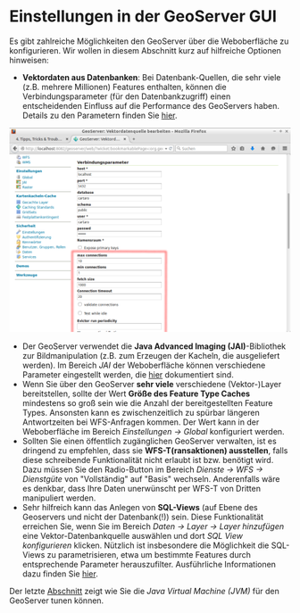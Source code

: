 Einstellungen in der GeoServer GUI
==================================

Es gibt zahlreiche Möglichkeiten den GeoServer über die Weboberfläche zu
konfigurieren. Wir wollen in diesem Abschnitt kurz auf hilfreiche Optionen hinweisen:

* **Vektordaten aus Datenbanken**: Bei Datenbank-Quellen, die sehr viele (z.B.
  mehrere Millionen) Features enthalten, können die Verbindungsparameter (für
  den Datenbankzugriff) einen entscheidenden Einfluss auf die Performance des
  GeoServers haben. Details zu den Parametern finden Sie [hier](http://docs.geoserver.org/stable/en/user/data/database/connection-pooling.html).

![Verbindungs-Einstellungen (PostGIS) bei Vektordatenspeicher](../assets/db_connections.png)

* Der GeoServer verwendet die **Java Advanced Imaging (JAI)**-Bibliothek zur
  Bildmanipulation (z.B. zum Erzeugen der Kacheln, die ausgeliefert werden). Im
  Bereich *JAI* der Weboberfläche können verschiedene Parameter eingestellt werden,
  die [hier](http://docs.geoserver.org/stable/en/user/webadmin/server/JAI.html)
  dokumentiert sind.
* Wenn Sie über den GeoServer **sehr viele** verschiedene (Vektor-)Layer bereitstellen,
  sollte der Wert **Größe des Feature Type Caches** mindestens so groß sein wie
  die Anzahl der bereitgestellten Feature Types. Ansonsten kann es zwischenzeitlich
  zu spürbar längeren Antwortzeiten bei WFS-Anfragen kommen. Der Wert kann in
  der Weboberfläche im Bereich *Einstellungen -\> Global* konfiguriert werden.
* Sollten Sie einen öffentlich zugänglichen GeoServer verwalten, ist es dringend
  zu empfehlen, dass sie **WFS-T(ransaktionen) ausstellen**, falls diese schreibende
  Funktionalität nicht erlaubt ist bzw. benötigt wird. Dazu müssen Sie den
  Radio-Button im Bereich *Dienste -\> WFS -\> Dienstgüte* von "Vollständig" auf
  "Basis" wechseln. Anderenfalls wäre es denkbar, dass Ihre Daten unerwünscht
  per WFS-T von Dritten manipuliert werden.
* Sehr hilfreich kann das Anlegen von **SQL-Views** (auf Ebene des Geoservers und
  nicht der Datenbank(!)) sein. Diese Funktionalität erreichen Sie, wenn Sie
  im Bereich *Daten -\> Layer -\> Layer hinzufügen* eine Vektor-Datenbankquelle
  auswählen und dort *SQL View konfigurieren* klicken. Nützlich ist insbesondere
  die Möglichkeit die SQL-Views zu parametrisieren, etwa um bestimmte Features
   durch entsprechende Parameter herauszufilter. Ausführliche Informationen
   dazu finden Sie [hier](http://docs.geoserver.org/stable/en/user/data/database/sqlview.html).

Der letzte [Abschnitt](jvm.md) zeigt wie Sie die *Java Virtual Machine (JVM)* für
den GeoServer tunen können.
